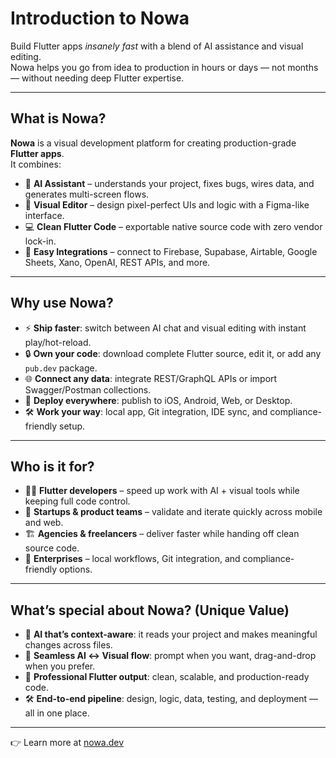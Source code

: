 # Introduction to Nowa

Build Flutter apps *insanely fast* with a blend of AI assistance and visual editing.  
Nowa helps you go from idea to production in hours or days — not months — without needing deep Flutter expertise.

---

## What is Nowa?

**Nowa** is a visual development platform for creating production-grade **Flutter apps**.  
It combines:

- 🤖 **AI Assistant** – understands your project, fixes bugs, wires data, and generates multi-screen flows.  
- 🎨 **Visual Editor** – design pixel-perfect UIs and logic with a Figma-like interface.  
- 💻 **Clean Flutter Code** – exportable native source code with zero vendor lock-in.  
- 🔗 **Easy Integrations** – connect to Firebase, Supabase, Airtable, Google Sheets, Xano, OpenAI, REST APIs, and more.

---

## Why use Nowa?

- ⚡ **Ship faster**: switch between AI chat and visual editing with instant play/hot-reload.  
- 🔒 **Own your code**: download complete Flutter source, edit it, or add any `pub.dev` package.  
- 🌐 **Connect any data**: integrate REST/GraphQL APIs or import Swagger/Postman collections.  
- 🚀 **Deploy everywhere**: publish to iOS, Android, Web, or Desktop.  
- 🛠️ **Work your way**: local app, Git integration, IDE sync, and compliance-friendly setup.

---

## Who is it for?

- 👨‍💻 **Flutter developers** – speed up work with AI + visual tools while keeping full code control.  
- 🚀 **Startups & product teams** – validate and iterate quickly across mobile and web.  
- 🏗️ **Agencies & freelancers** – deliver faster while handing off clean source code.  
- 🏢 **Enterprises** – local workflows, Git integration, and compliance-friendly options.

---

## What’s special about Nowa? (Unique Value)

- 🤝 **AI that’s context-aware**: it reads your project and makes meaningful changes across files.  
- 🔄 **Seamless AI ↔ Visual flow**: prompt when you want, drag-and-drop when you prefer.  
- 🧩 **Professional Flutter output**: clean, scalable, and production-ready code.  
- 🛠️ **End-to-end pipeline**: design, logic, data, testing, and deployment — all in one place.  

---

👉 Learn more at [nowa.dev](https://nowa.dev)
